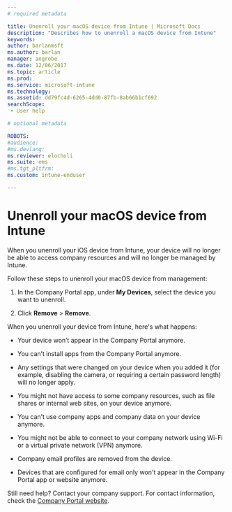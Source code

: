 ```yaml
---
# required metadata

title: Unenroll your macOS device from Intune | Microsoft Docs
description: "Describes how to unenroll a macOS device from Intune"
keywords:
author: barlanmsft
ms.author: barlan
manager: angrobe
ms.date: 12/06/2017
ms.topic: article
ms.prod:
ms.service: microsoft-intune
ms.technology:
ms.assetid: dd79fc4d-6265-4dd0-87fb-8ab66b1cf692
searchScope:
 - User help

# optional metadata

ROBOTS:   
#audience:
#ms.devlang:
ms.reviewer: elocholi
ms.suite: ems
#ms.tgt_pltfrm:
ms.custom: intune-enduser

---
```



# Unenroll your macOS device from Intune

When you unenroll your iOS device from Intune, your device will no longer be able to access company resources and will no longer be managed by Intune.

Follow these steps to unenroll your macOS device from management:

1.  In the Company Portal app, under **My Devices**, select the device you want to unenroll.

2.  Click  **Remove** > **Remove**.

When you unenroll your device from Intune, here's what happens:

-   Your device won’t appear in the Company Portal anymore.

-   You can’t install apps from the Company Portal anymore.

-   Any settings that were changed on your device when you added it (for example, disabling the camera, or requiring a certain password length) will no longer apply.

-   You might not have access to some company resources, such as file shares or internal web sites, on your device anymore.

-   You can’t use company apps and company data on your device anymore.

-   You might not be able to connect to your company network using Wi-Fi or a virtual private network (VPN) anymore.

-   Company email profiles are removed from the device.

-   Devices that are configured for email only won't appear in the Company Portal app or website anymore.

Still need help? Contact your company support. For contact information, check the [Company Portal website](https://portal.manage.microsoft.com#HelpDeskDialog).
